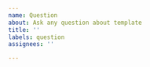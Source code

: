 ```yaml
---
name: Question
about: Ask any question about template
title: ''
labels: question
assignees: ''

---
```



